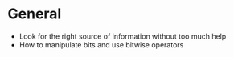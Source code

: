 # General
* Look for the right source of information without too much help
* How to manipulate bits and use bitwise operators
